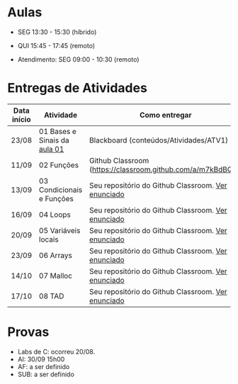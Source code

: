 

# Aulas

* SEG 13:30 - 15:30 (híbrido)
* QUI 15:45 - 17:45 (remoto)

* Atendimento: SEG 09:00 - 10:30 (remoto)

# Entregas de Atividades


| Data início | Atividade                                            | Como entregar                                              | Prazo       |
|-------------|------------------------------------------------------|------------------------------------------------------------|-------------|
| 23/08       | 01 Bases e Sinais da [aula 01](../aulas/01-inteiros/)| Blackboard (conteúdos/Atividades/ATV1)                     | 30/08 13:30 |
| 11/09       | 02 Funções                                           | Github Classroom (https://classroom.github.com/a/m7kBdBQM) | 18/09 23:59 |
| 13/09       | 03 Condicionais e Funções                            | Seu repositório do Github Classroom. [Ver enunciado](https://github.com/insper-classroom/21_2_sishard_entrega_atividades_template/tree/main/03-condicionais-funcoes) | 20/09 23:59 |
| 16/09       | 04 Loops              | Seu repositório do Github Classroom. [Ver enunciado](https://github.com/insper-classroom/21_2_sishard_entrega_atividades_template/tree/main/04-loops) | 22/09 23:59 |
| 20/09       | 05 Variáveis locais   | Seu repositório do Github Classroom. [Ver enunciado](https://github.com/insper-classroom/21_2_sishard_entrega_atividades_template/tree/main/05-variaveis-locais) | 25/09 23:59 |
| 23/09       | 06 Arrays             | Seu repositório do Github Classroom. [Ver enunciado](https://github.com/insper-classroom/21_2_sishard_entrega_atividades_template/tree/main/06-arrays) | 28/09 23:59 |
| 14/10       | 07 Malloc             | Seu repositório do Github Classroom. [Ver enunciado](https://github.com/insper-classroom/21_2_sishard_entrega_atividades_template/tree/main/07-malloc) | 23/10 23:59 |
| 17/10       | 08 TAD                | Seu repositório do Github Classroom. [Ver enunciado](https://github.com/insper-classroom/21_2_sishard_entrega_atividades_template/tree/main/08-tad) | 27/10 23:59 |


# Provas

- Labs de C: ocorreu 20/08.
- AI: 30/09 15h00
- AF: a ser definido
- SUB: a ser definido